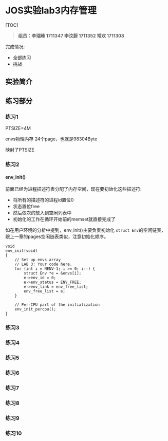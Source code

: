 # JOS实验lab3内存管理

[TOC]

> **组员：李瑞峰 1711347 李汶蔚 1711352 常欢 1711308**

完成情况:

+ 全部练习
+ 挑战

## 实验简介



## 练习部分



### 练习1

PTSIZE=4M

envs物理内存 24个page，也就是98304Byte

映射了PTSIZE



### 练习2

#### env_init()

前面已经为进程描述符表分配了内存空间，现在要初始化这些描述符:

+ 将所有的描述符的进程id置位0
+ 状态置位free
+ 然后依次的放入到空闲列表中
+ 初始化的工作在循环开始前的memset就直接完成了

如在用户环境的分析中提到，env_init()主要负责初始化 `struct Env`的空闲链表，跟上一章的pages空闲链表类似，注意初始化顺序。

```
void
env_init(void)
{
    // Set up envs array
    // LAB 3: Your code here.
    for (int i = NENV-1; i >= 0; i--) {
        struct Env *e = &envs[i];
        e->env_id = 0;
        e->env_status = ENV_FREE;
        e->env_link = env_free_list;
        env_free_list = e;
    }   

    // Per-CPU part of the initialization
    env_init_percpu();
}
```

### 练习3

### 练习4

### 练习5

### 练习6

### 练习7

### 练习8

### 练习9

### 练习10


